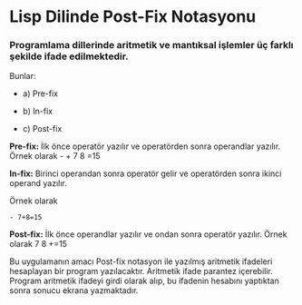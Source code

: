 # Lisp Dilinde Post-Fix Notasyonu

### Programlama dillerinde aritmetik ve mantıksal işlemler üç farklı şekilde ifade edilmektedir. 

Bunlar: 

- a) Pre-fix

- b) In-fix

- c) Post-fix

**Pre-fix:** İlk önce operatör yazılır ve operatörden sonra operandlar yazılır. Örnek olarak 
    - + 7 8 =15

**In-fix:** Birinci operandan sonra operatör gelir ve operatörden sonra ikinci operand yazılır. 

Örnek olarak

    - 7+8=15

**Post-fix:** İlk önce operandlar yazılır ve ondan sonra operatör yazılır. Örnek olarak 7 8 +=15

Bu uygulamanın amacı Post-fix notasyon ile yazılmış aritmetik ifadeleri hesaplayan bir program yazılacaktır. Aritmetik ifade parantez içerebilir. Program aritmetik ifadeyi girdi olarak alıp, bu ifadenin hesabını yaptıktan sonra sonucu ekrana yazmaktadır.

